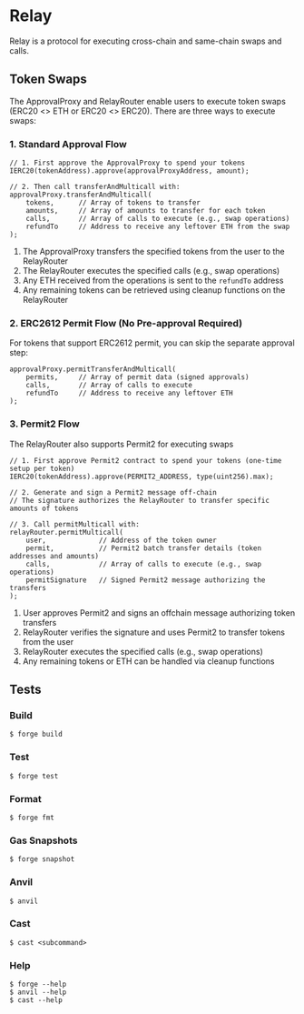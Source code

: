 # Relay

Relay is a protocol for executing cross-chain and same-chain swaps and calls.

## Token Swaps

The ApprovalProxy and RelayRouter enable users to execute token swaps (ERC20 <> ETH or ERC20 <> ERC20). There are three ways to execute swaps:

### 1. Standard Approval Flow

```solidity
// 1. First approve the ApprovalProxy to spend your tokens
IERC20(tokenAddress).approve(approvalProxyAddress, amount);

// 2. Then call transferAndMulticall with:
approvalProxy.transferAndMulticall(
    tokens,      // Array of tokens to transfer
    amounts,     // Array of amounts to transfer for each token
    calls,       // Array of calls to execute (e.g., swap operations)
    refundTo     // Address to receive any leftover ETH from the swap
);
```

1. The ApprovalProxy transfers the specified tokens from the user to the RelayRouter
2. The RelayRouter executes the specified calls (e.g., swap operations)
3. Any ETH received from the operations is sent to the `refundTo` address
4. Any remaining tokens can be retrieved using cleanup functions on the RelayRouter

### 2. ERC2612 Permit Flow (No Pre-approval Required)

For tokens that support ERC2612 permit, you can skip the separate approval step:

```solidity
approvalProxy.permitTransferAndMulticall(
    permits,     // Array of permit data (signed approvals)
    calls,       // Array of calls to execute
    refundTo     // Address to receive any leftover ETH
);
```

### 3. Permit2 Flow

The RelayRouter also supports Permit2 for executing swaps

```solidity
// 1. First approve Permit2 contract to spend your tokens (one-time setup per token)
IERC20(tokenAddress).approve(PERMIT2_ADDRESS, type(uint256).max);

// 2. Generate and sign a Permit2 message off-chain
// The signature authorizes the RelayRouter to transfer specific amounts of tokens

// 3. Call permitMulticall with:
relayRouter.permitMulticall(
    user,             // Address of the token owner
    permit,           // Permit2 batch transfer details (token addresses and amounts)
    calls,            // Array of calls to execute (e.g., swap operations)
    permitSignature   // Signed Permit2 message authorizing the transfers
);
```

1. User approves Permit2 and signs an offchain message authorizing token transfers
2. RelayRouter verifies the signature and uses Permit2 to transfer tokens from the user
3. RelayRouter executes the specified calls (e.g., swap operations)
4. Any remaining tokens or ETH can be handled via cleanup functions

## Tests

### Build

```shell
$ forge build
```

### Test

```shell
$ forge test
```

### Format

```shell
$ forge fmt
```

### Gas Snapshots

```shell
$ forge snapshot
```

### Anvil

```shell
$ anvil
```

### Cast

```shell
$ cast <subcommand>
```

### Help

```shell
$ forge --help
$ anvil --help
$ cast --help
```
